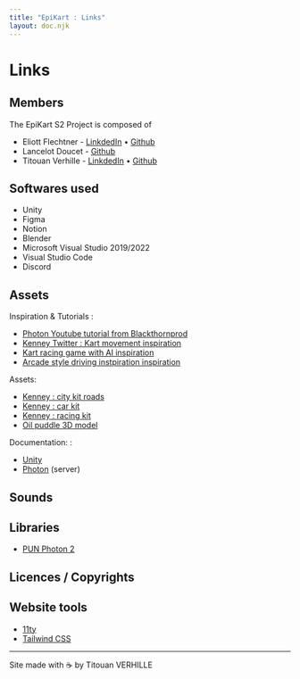 ```yaml
---
title: "EpiKart : Links"
layout: doc.njk
---
```


# Links

## Members

The EpiKart S2 Project is composed of

- Eliott Flechtner - [LinkdedIn](https://www.linkedin.com/in/eliott-flechtner-155941229/) • [Github](https://github.com/CapnDev-Git)
- Lancelot Doucet - [Github](https://github.com/lance-leau)
- Titouan Verhille - [LinkdedIn](https://www.linkedin.com/in/titouan-verhille/) • [Github](https://github.com/titouv)

## Softwares used

- Unity
- Figma
- Notion
- Blender
- Microsoft Visual Studio 2019/2022
- Visual Studio Code
- Discord

## Assets

Inspiration & Tutorials :

- [Photon Youtube tutorial from Blackthornprod](https://www.youtube.com/watch?v=93SkbMpWCGo&t=692s&ab_channel=Blackthornprod)
- [Kenney Twitter : Kart movement inspiration](https://twitter.com/KenneyNL/status/959769638883287040?t=4F95oGbQ9jx_WOB92ppSUw&s=19)
- [Kart racing game with AI inspiration](https://www.youtube.com/watch?v=i0Vt7l3XrIU)
- [Arcade style driving instpiration inspiration](https://www.youtube.com/watch?v=cqATTzJmFDY)

Assets:

- [Kenney : city kit roads](https://www.kenney.nl/assets/city-kit-roads)
- [Kenney : car kit](https://www.kenney.nl/assets/car-kit)
- [Kenney : racing kit](https://www.kenney.nl/assets/racing-kit)
- [Oil puddle 3D model](https://sketchfab.com/3d-models/splats-05f81b4e4cf74e388ff3cef63da3c77f)

Documentation: :

- [Unity](https://docs.unity3d.com/2021.2/Documentation/Manual/index.html)
- [Photon](https://www.photonengine.com/en-US/Photon) (server)

## Sounds

## Libraries

- [PUN Photon 2](https://www.photonengine.com/en-US/Photon)

## Licences / Copyrights

## Website tools

- [11ty](https://www.11ty.dev/)
- [Tailwind CSS](https://tailwindcss.com/)

---

Site made with ☕️ by Titouan VERHILLE
